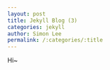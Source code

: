 ```yaml
---
layout: post
title: Jekyll Blog (3)
categories: jekyll
author: Simon Lee
permalink: /:categories/:title
---
```


Hi~
